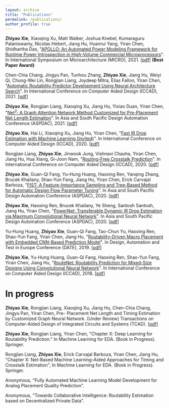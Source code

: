 ```yaml
---
layout: archive
title: "Publications"
permalink: /publications/
author_profile: true
---
```


**Zhiyao Xie**, Xiaoqing Xu, Matt Walker, Joshua Knebel, Kumaraguru Palaniswamy, Nicolas Hebert, Jiang Hu, Huanrui Yang, Yiran Chen, Shidhartha Das, "[APOLLO: An Automated Power Modeling Framework for Runtime Power Introspection in High-Volume Commercial Microprocessors](https://dl.acm.org/doi/abs/10.1145/3466752.3480064)". In International Symposium on Microarchitecture (MICRO), 2021. [[pdf](http://zhiyaoxie.github.io/files/MICRO21_APOLLO.pdf)] **(Best Paper Award)**

Chen-Chia Chang, Jingyu Pan, Tunhou Zhang, **Zhiyao Xie**, Jiang Hu, Weiyi Qi, Chung-Wei Lin, Rongjian Liang, Joydeep Mitra, Elias Fallon, Yiran Chen, "[Automatic Routability Predictor Development Using Neural Architecture Search](https://arxiv.org/abs/2012.01737)". In International Conference on Computer Aided Design (ICCAD), 2021. [[pdf](http://zhiyaoxie.github.io/files/ICCAD21_NAS.pdf)]

**Zhiyao Xie**, Rongjian Liang, Xiaoqing Xu, Jiang Hu, Yixiao Duan, Yiran Chen, "[Net$^2$: A Graph Attention Network Method Customized for Pre-Placement Net Length Estimation](https://ieeexplore.ieee.org/abstract/document/9371657)". In Asia and South Pacific Design Automation Conference (ASPDAC), 2021. [[pdf](http://zhiyaoxie.github.io/files/ASPDAC21_Net2.pdf)]

**Zhiyao Xie**, Hai Li, Xiaoqing Xu, Jiang Hu, Yiran Chen, "[Fast IR Drop Estimation with Machine Learning (Invited)](https://ieeexplore.ieee.org/document/9256803)". In International Conference on Computer Aided Design (ICCAD), 2020. [[pdf](http://zhiyaoxie.github.io/files/ICCAD20_IR.pdf)]

Rongjian Liang, **Zhiyao Xie**, Jinwook Jung, Vishnavi Chauha, Yiran Chen, Jiang Hu, Hua Xiang, Gi-Joon Nam, "[Routing-Free Crosstalk Prediction](https://ieeexplore.ieee.org/document/9256755)". In International Conference on Computer Aided Design (ICCAD), 2020. [[pdf](http://zhiyaoxie.github.io/files/ICCAD20_Crosstalk.pdf)]

**Zhiyao Xie**, Guan-Qi Fang, Yu-Hung Huang, Haoxing Ren, Yanqing Zhang, Brucek Khailany, Shao-Yun Fang, Jiang Hu, Yiran Chen, Erick Carvajal Barboza, "[FIST: A Feature-Importance Sampling and Tree-Based Method for Automatic Design Flow Parameter Tuning](https://ieeexplore.ieee.org/document/9045201)". In Asia and South Pacific Design Automation Conference (ASPDAC), 2020. [[pdf](http://zhiyaoxie.github.io/files/ASPDAC20_FIST.pdf)]

**Zhiyao Xie**, Haoxing Ren, Brucek Khailany, Ye Sheng, Santosh Santosh, Jiang Hu, Yiran Chen, "[PowerNet: Transferable Dynamic IR Drop Estimation via Maximum Convolutional Neural Network](https://ieeexplore.ieee.org/document/9045574)". In Asia and South Pacific Design Automation Conference (ASPDAC), 2020. [[pdf](http://zhiyaoxie.github.io/files/ASPDAC20_PowerNet.pdf)]

Yu-Hung Huang, **Zhiyao Xie**, Guan-Qi Fang, Tao-Chun Yu, Haoxing Ren, Shao-Yun Fang, Yiran Chen, Jiang Hu, "[Routability-Driven Macro Placement with Embedded CNN-Based Prediction Model](https://ieeexplore.ieee.org/document/8715126)". In Design, Automation and Test in Europe Conference (DATE), 2019. [[pdf](http://zhiyaoxie.github.io/files/DATE19_Macro.pdf)]

**Zhiyao Xie**, Yu-Hung Huang, Guan-Qi Fang, Haoxing Ren, Shao-Yun Fang, Yiran Chen, Jiang Hu, "[RouteNet: Routability Prediction for Mixed-Size Designs Using Convolutional Neural Network](https://ieeexplore.ieee.org/document/8587655)". In International Conference on Computer Aided Design (ICCAD), 2018. [[pdf](http://zhiyaoxie.github.io/files/ICCAD18_RouteNet.pdf)]

In progress
======

**Zhiyao Xie**, Rongjian Liang, Xiaoqing Xu, Jiang Hu, Chen-Chia Chang, Jingyu Pan, Yiran Chen, Pre- Placement Net Length and Timing Estimation by Customized Graph Neural Network. (Under Review) Transactions on Computer-Aided Design of Integrated Circuits and Systems (TCAD). [[pdf](http://zhiyaoxie.github.io/files/TCAD21_Time.pdf)]

**Zhiyao Xie**, Rongjian Liang, Yiran Chen, "Chapter X: Deep Learning for Routability Prediction." In Machine Learning for EDA. (Book in Progress). Springer.

Rongjian Liang, **Zhiyao Xie**, Erick Carvajal Barboza, Yiran Chen, Jiang Hu, "Chapter X: Net-Based Machine Learning-Aided Approaches for Timing and Crosstalk Estimation", In Machine Learning for EDA. (Book in Progress). Springer.

Anonymous, "Fully Automated Machine Learning Model Development for Analog Placement Quality Prediction".

Anonymous, "Towards Collaborative Intelligence: Routability Estimation based on Decentralized Private Data".



